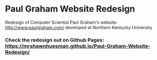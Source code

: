 # Paul Graham Website Redesign
 Redesign of Computer Scientist Paul Graham's website: http://www.paulgraham.com/ developed at Northern Kentucky University 

### Check the redesign out on Github Pages: https://mrshawnhuesman.github.io/Paul-Graham-Website-Redesign/
